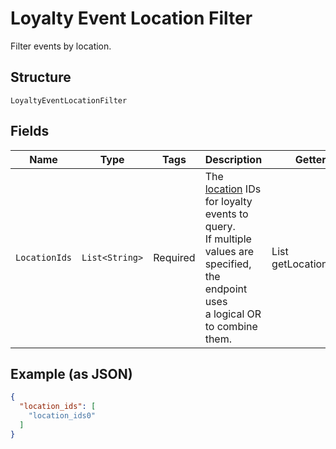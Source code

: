 
# Loyalty Event Location Filter

Filter events by location.

## Structure

`LoyaltyEventLocationFilter`

## Fields

| Name | Type | Tags | Description | Getter |
|  --- | --- | --- | --- | --- |
| `LocationIds` | `List<String>` | Required | The [location](entity:Location) IDs for loyalty events to query.<br>If multiple values are specified, the endpoint uses<br>a logical OR to combine them. | List<String> getLocationIds() |

## Example (as JSON)

```json
{
  "location_ids": [
    "location_ids0"
  ]
}
```

